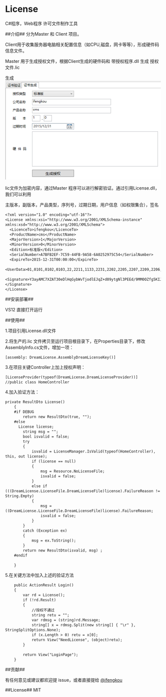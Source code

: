 # License
C#程序，Web程序 许可文件制作工具


##介绍##
分为Master  和 Client 项目。

Client用于收集服务器电脑相关配置信息（如CPU,磁盘，网卡等等），形成硬件码信息文件。

Master 用于生成授权文件，根据Client生成的硬件码和 带授权程序.dll 生成 授权文件.lic

生成 ![界面](制作授权文件.png)

lic文件为加密内容，通过Master 程序可以进行解密验证。通过引用License.dll，我们可以利用

主版本，副版本，产品类型，序列号，过期日期，用户信息（如权限集合），签名

	<?xml version="1.0" encoding="utf-16"?>
	<License xmlns:xsi="http://www.w3.org/2001/XMLSchema-instance" xmlns:xsd="http://www.w3.org/2001/XMLSchema">
	  <LicenceTo>ifengkou</LicenceTo>
	  <ProductName>cms</ProductName>
	  <MajorVersion>1</MajorVersion>
	  <MinorVersion>0</MinorVersion>
	  <Edition>标准版</Edition>
	  <SerialNumber>A7BFB2EF-7C59-44FB-9A58-6A0252975C54</SerialNumber>
	  <ExpireTo>2015-12-31T00:00:00</ExpireTo>
	  <UserData>01,0101,0102,0103,22,2211,1133,2231,2202,2205,2207,2209,2206,2230</UserData>
	  <Signature>Y3ayAMC7XZAT30eDlHqGybWvTjodlEJqZ+d09ytgNl3PEEd/9MM0OZfg5KIJfyFY1DTA5r99oVsT4Q0umpAfO5Gw4XPymQhxShtiWRLlBB7GME2Z6rxQZoGdJkPWTamG6l2pFUqcS7PAC3Iqee7Lnc6G35ML8s9Uxa++Vt3D7Aw=</Signature>
	</License>


##安装部署##

VS12 直接打开运行

##使用##

 1.项目引用License.dll文件

 2.将生产的.lic 文件拷贝至运行项目根目录下，在Properties目录下，修改AssemblyInfo.cs文件，增加一项：

 	[assembly: DreamLicense.AssemblyDreamLicenseKey()]

 3.在项目关键Controller上加上授权声明：

 	[LicenseProvider(typeof(DreamLicense.DreamLicenseProvider))]
    //public class HomeController

 4.加入验证方法：
	
	private ResultDto License()
        {
		#if DEBUG
            return new ResultDto(true, "");
		#else
          License license;
            string msg = "";
            bool isvalid = false;
            try
            {
                isvalid = LicenseManager.IsValid(typeof(HomeController), this, out license);
                if (license == null)
                {
                    msg = Resource.NoLicenseFile;
                    isvalid = false;
                }
                else if (((DreamLicense.LicenseFile.DreamLicenseFile)license).FailureReason != String.Empty)
                {
                    msg = ((DreamLicense.LicenseFile.DreamLicenseFile)license).FailureReason;
                    isvalid = false;
                }
            }
            catch (Exception ex)
            {
                msg = ex.ToString();
            }
            return new ResultDto(isvalid, msg) ;
		#endif

        }

5.在关键方法中加入上述的验证方法

		public ActionResult Login()
        {
            var rd = License();
            if (!rd.Result)
            {
				//授权不通过
                string retu = "";
                var rdmsg = (string)rd.Message;
                string[] x = rdmsg.Split(new string[] { "\r" }, StringSplitOptions.None);
                if (x.Length > 0) retu = x[0];
                return View("NeedLicense", (object)retu);
            }

            return View("LoginPage");
        }


##贡献##

有任何意见或建议都欢迎提 issue，或者直接提给 [@ifengkou](mail://ifengkou@hotmail.com)

##License##
MIT
